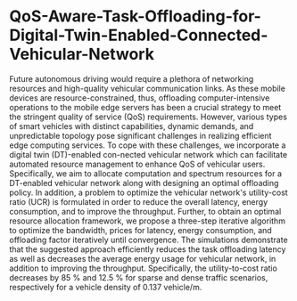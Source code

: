 # QoS-Aware-Task-Offloading-for-Digital-Twin-Enabled-Connected-Vehicular-Network
Future autonomous driving would require a plethora of networking resources and high-quality vehicular communication links. As these mobile devices are resource-constrained, thus, offloading computer-intensive operations to the mobile edge servers has been a crucial strategy to meet the stringent quality of service (QoS) requirements. However, various types of smart vehicles with distinct capabilities, dynamic demands, and unpredictable topology pose significant challenges in realizing efficient edge computing services. To cope with these challenges, we incorporate a digital twin (DT)-enabled con-nected vehicular network which can facilitate automated resource management to enhance QoS of vehicular users. Specifically, we aim to allocate computation and spectrum resources for a DT-enabled vehicular network along with designing an optimal offloading policy. In addition, a problem to optimize the vehicular network's utility-cost ratio (UCR) is formulated in order to reduce the overall latency, energy consumption, and to improve the throughput. Further, to obtain an optimal resource allocation framework, we propose a three-step iterative algorithm to optimize the bandwidth, prices for latency, energy consumption, and offloading factor iteratively until convergence. The simulations demonstrate that the suggested approach efficiently reduces the task offloading latency as well as decreases the average energy usage for vehicular network, in addition to improving the throughput. Specifically, the utility-to-cost ratio decreases by 85 % and 12.5 % for sparse and dense traffic scenarios, respectively for a vehicle density of 0.137 vehicle/m.
